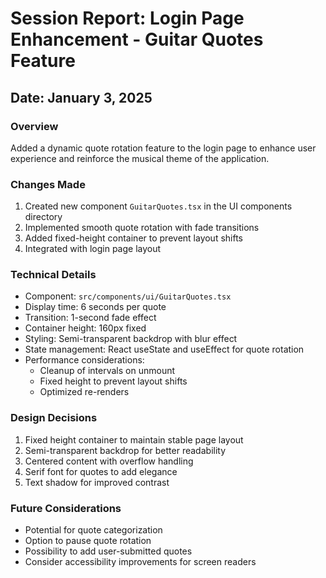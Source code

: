 # Session Report: Login Page Enhancement - Guitar Quotes Feature

## Date: January 3, 2025

### Overview
Added a dynamic quote rotation feature to the login page to enhance user experience and reinforce the musical theme of the application.

### Changes Made
1. Created new component `GuitarQuotes.tsx` in the UI components directory
2. Implemented smooth quote rotation with fade transitions
3. Added fixed-height container to prevent layout shifts
4. Integrated with login page layout

### Technical Details
- Component: `src/components/ui/GuitarQuotes.tsx`
- Display time: 6 seconds per quote
- Transition: 1-second fade effect
- Container height: 160px fixed
- Styling: Semi-transparent backdrop with blur effect
- State management: React useState and useEffect for quote rotation
- Performance considerations: 
  - Cleanup of intervals on unmount
  - Fixed height to prevent layout shifts
  - Optimized re-renders

### Design Decisions
1. Fixed height container to maintain stable page layout
2. Semi-transparent backdrop for better readability
3. Centered content with overflow handling
4. Serif font for quotes to add elegance
5. Text shadow for improved contrast

### Future Considerations
- Potential for quote categorization
- Option to pause quote rotation
- Possibility to add user-submitted quotes
- Consider accessibility improvements for screen readers 